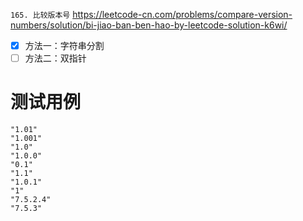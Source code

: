 
`165. 比较版本号` https://leetcode-cn.com/problems/compare-version-numbers/solution/bi-jiao-ban-ben-hao-by-leetcode-solution-k6wi/
- [x] 方法一：字符串分割
- [ ] 方法二：双指针

# 测试用例

```
"1.01"
"1.001"
"1.0"
"1.0.0"
"0.1"
"1.1"
"1.0.1"
"1"
"7.5.2.4"
"7.5.3"
```
